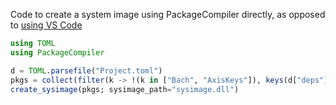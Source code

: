 Code to create a system image using PackageCompiler directly, as opposed to
[using VS Code](https://www.julia-vscode.org/docs/dev/userguide/compilesysimage/)

```julia
using TOML
using PackageCompiler

d = TOML.parsefile("Project.toml")
pkgs = collect(filter(k -> !(k in ["Bach", "AxisKeys"]), keys(d["deps"])))
create_sysimage(pkgs; sysimage_path="sysimage.dll")
```
